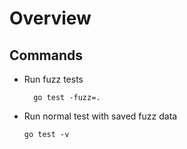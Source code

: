 # Overview

## Commands

- Run fuzz tests
  ```shell
    go test -fuzz=.
  ```
- Run normal test with saved fuzz data
  ```shell
  go test -v
  ```